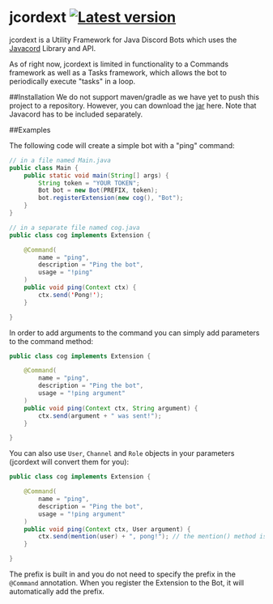 # jcordext <a href="#"><img src="https://img.shields.io/badge/version-1.0.2-brightgreen" alt="Latest version"></a>

jcordext is a Utility Framework for Java Discord Bots which uses the [Javacord](https://github.com/BtoBastian/Javacord) Library and API.

As of right now, jcordext is limited in functionality to a Commands framework as well as a Tasks framework, which allows the bot to periodically execute "tasks" in a loop.

##Installation
We do not support maven/gradle as we have yet to push this project to a repository. However, you can download the <a href="https://github.com/ecxx/jcordext/releases/download/v1.0.2/jcordext-1.0.2.jar">jar<a/> here. Note that Javacord has to be included separately.

##Examples

The following code will create a simple bot with a "ping" command:
```java
// in a file named Main.java
public class Main {
    public static void main(String[] args) {
        String token = "YOUR TOKEN";
        Bot bot = new Bot(PREFIX, token);
        bot.registerExtension(new cog(), "Bot");
    }
} 

// in a separate file named cog.java
public class cog implements Extension {

    @Command(
        name = "ping",
        description = "Ping the bot",
        usage = "!ping"
    )
    public void ping(Context ctx) {
        ctx.send('Pong!');
    }

}
```


In order to add arguments to the command you can simply add parameters to the command method:
```java
public class cog implements Extension {

    @Command(
        name = "ping",
        description = "Ping the bot",
        usage = "!ping argument"
    )
    public void ping(Context ctx, String argument) {
        ctx.send(argument + " was sent!");
    }

}
```


You can also use `User`, `Channel` and `Role` objects in your parameters (jcordext will convert them for you):
```java
public class cog implements Extension {

    @Command(
        name = "ping",
        description = "Ping the bot",
        usage = "!ping argument"
    )
    public void ping(Context ctx, User argument) {
        ctx.send(mention(user) + ", pong!"); // the mention() method is built into the Extension class for convenience.
    }

}
```

The prefix is built in and you do not need to specify the prefix in the `@Command` annotation. When you register the Extension to the Bot, it will automatically add the prefix.


